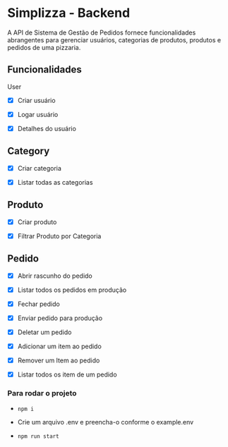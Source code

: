 # Simplizza - Backend

A API de Sistema de Gestão de Pedidos fornece funcionalidades abrangentes para gerenciar usuários, categorias de produtos, produtos e pedidos de uma pizzaria. 

## Funcionalidades

User

- [x] Criar usuário

- [x] Logar usuário

- [x] Detalhes do usuário

## Category

- [x] Criar categoria

- [x] Listar todas as categorias

## Produto

- [x] Criar produto

- [x] Filtrar Produto por Categoria

## Pedido

- [x] Abrir rascunho do pedido

- [x]  Listar todos os pedidos em produção 

- [x] Fechar pedido

- [x] Enviar pedido para produção 

- [x] Deletar um pedido 

- [x] Adicionar um item ao pedido 

- [x] Remover um Item ao pedido

- [x] Listar todos os item de um pedido

### Para rodar o projeto 

- ` npm i `

- Crie um arquivo .env e preencha-o conforme o example.env

- ` npm run start `
